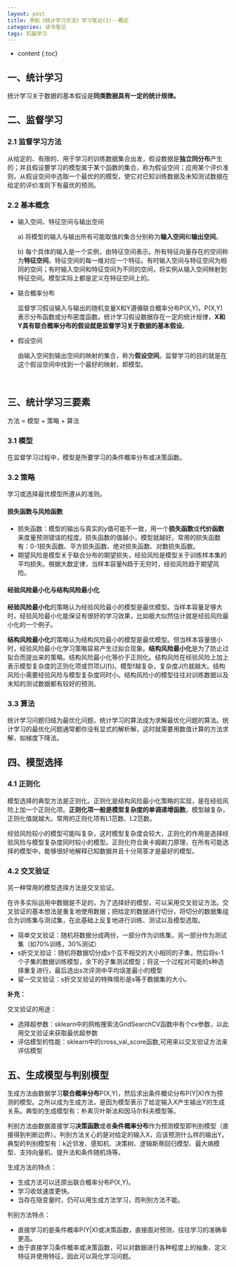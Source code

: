 ```yaml
---
layout: post
title: 李航《统计学习方法》学习笔记(1)--概论
categories: 读书笔记
tags: 机器学习
---
```


* content
{:toc}


## 一、统计学习

统计学习关于数据的基本假设是**同类数据具有一定的统计规律。**



## 二、监督学习

### 2.1 监督学习方法

从给定的、有限的、用于学习的训练数据集合出发，假设数据是**独立同分布**产生的；并且假设要学习的模型属于某个函数的集合，称为假设空间；应用某个评价准则，从假设空间中选取一个最优的的模型，使它对已知训练数据及未知测试数据在给定的评价准则下有最优的预测。

### 2.2 基本概念

- 输入空间、特征空间与输出空间

  a) 将模型的输入与输出所有可能取值的集合分别称为**输入空间**和**输出空间**。

  b) 每个具体的输入是一个实例，由特征空间表示。所有特征向量存在的空间称为**特征空间**。特征空间的每一维对应一个特征。有时输入空间与特征空间为相同的空间；有时输入空间和特征空间为不同的空间，将实例从输入空间映射到特征空间。模型实际上都是定义在特征空间上的。

- 联合概率分布

  监督学习假设输入与输出的随机变量X和Y遵循联合概率分布P(X,Y)。P(X,Y)表示分布函数或分布密度函数。统计学习假设数据存在一定的统计规律，**X和Y具有联合概率分布的假设就是监督学习关于数据的基本假设**。

- 假设空间

  由输入空间到输出空间的映射的集合，称为**假设空间**。监督学习的目的就是在这个假设空间中找到一个最好的映射，即模型。

  ​



## 三、统计学习三要素

方法 = 模型 + 策略 + 算法

### 3.1 模型

在监督学习过程中，模型是所要学习的条件概率分布或决策函数。

### 3.2 策略

学习或选择最优模型所遵从的准则。

#### 损失函数与风险函数

- 损失函数：模型的输出与真实的y值可能不一致，用一个**损失函数**或**代价函数**来度量预测错误的程度。损失函数的值越小，模型就越好。常用的损失函数有：0-1损失函数、平方损失函数、绝对损失函数、对数损失函数。
- 期望风险是模型关于联合分布的期望损失，经验风险是模型关于训练样本集的平均损失。根据大数定律，当样本容量N趋于无穷时，经验风险趋于期望风险。

#### 经验风险最小化与结构风险最小化

**经验风险最小化**的策略认为经验风险最小的模型是最优模型。当样本容量足够大时，经验风险最小化能保证有很好的学习效果，比如极大似然估计就是经验风险最小化的一个例子。

**结构风险最小化**的策略认为结构风险最小的模型是最优模型。但当样本容量很小时，经验风险最小化学习策略容易产生过拟合现象。**结构风险最小化**是为了防止过拟合而提出来的策略。结构风险最小化等价于正则化。结构风险在经验风险上加上表示模型复杂度的正则化项或罚项(J(f))。模型f越复杂，复杂度J(f)就越大。结构风险小需要经验风险与模型复杂度同时小。结构风险小的模型往往对训练数据以及未知的测试数据都有较好的预测。

### 3.3 算法

统计学习问题归结为最优化问题，统计学习的算法成为求解最优化问题的算法。统计学习的最优化问题通常都你没有显式的解析解，这时就需要用数值计算的方法求解，如梯度下降法。



## 四、模型选择

### 4.1 正则化

模型选择的典型方法是正则化。正则化是结构风险最小化策略的实现，是在经验风险上加一个正则化项。**正则化项一般是模型复杂度的单调递增函数**。模型越复杂，正则化值就越大。常用的正则化项有L1范数、L2范数。

经验风险较小的模型可能叫复杂，这时模型复杂度会较大，正则化的作用是选择经验风险与模型复杂度同时较小的模型。正则化符合奥卡姆剃刀原理，在所有可能选择的模型中，能够很好地解释已知数据并且十分简答才是最好的模型。

### 4.2 交叉验证

另一种常用的模型选择方法是交叉验证。

在许多实际运用中数据是不足的，为了选择好的模型，可以采用交叉验证方法。交叉验证的基本想法是重复地使用数据；把给定的数据进行切分，将切分的数据集组合为训练集与测试集，在此基础上反复地进行训练、测试以及模型选取。

- 简单交叉验证：随机将数据分成两份，一部分作为训练集，另一部分作为测试集（如70%训练，30%测试）
- s折交叉验证：随机将数据切分成s个互不相交的大小相同的子集，然后将s-1个子集的数据训练模型，余下的子集测试模型；将这一个过程对可能的s种选择重复进行，最后选出s次评测中平均误差最小的模型
- 留一交叉验证：s折交叉验证的特殊情形是s等于数据集的大小。


**补充：**

交叉验证的用途：

- 选择超参数：sklearn中的网格搜索法GridSearchCV函数中有个cv参数，以此用交叉验证来获取最优超参数
- 评估模型的性能：sklearn中的cross_val_score函数,可用来以交叉验证方法来评估模型




## 五、生成模型与判别模型

生成方法由数据学习**联合概率分布**P(X,Y)，然后求出条件概论分布P(Y\|X)作为预测的模型。之所以成为生成方法，是因为模型表示了给定输入X产生输出Y的生成关系。典型的生成模型有：朴素贝叶斯法和因马尔科夫模型等。

判别方法由数据直接学习**决策函数**或者**条件概率分布**作为预测模型即判别模型（直接得到判断边界）。判别方法关心的是对给定的输入X，应该预测什么样的输出Y。典型的判别模型有：k近邻发、感知机、决策树、逻辑斯蒂回归模型、最大熵模型、支持向量机、提升法和条件随机场等。

生成方法的特点：

- 生成方法可以还原出联合概率分布P(X,Y)。
- 学习收敛速度更快。
- 当存在隐变量时，仍可以用生成方法学习，而判别方法不能。

判别方法特点：

- 直接学习的是条件概率P(Y\|X)或决策函数，直接面对预测，往往学习的准确率更高。
- 由于直接学习条件概率或决策函数，可以对数据进行各种程度上的抽象、定义特征并使用特征，因此可以简化学习问题。



